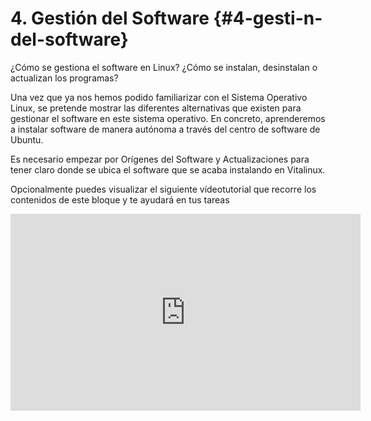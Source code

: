# 4\. Gestión del Software {#4-gesti-n-del-software}

¿Cómo se gestiona el software en Linux? ¿Cómo se instalan, desinstalan o actualizan los programas? 

Una vez que ya nos hemos podido familiarizar con el Sistema Operativo Linux, se pretende mostrar las diferentes alternativas que existen para gestionar el software en este sistema operativo. En concreto, aprenderemos a instalar software de manera autónoma a través del centro de software de Ubuntu.

Es necesario empezar por Orígenes del Software y Actualizaciones para tener claro donde se ubica el software que se acaba instalando en Vitalinux.

Opcionalmente puedes visualizar el siguiente vídeotutorial que recorre los contenidos de este bloque y te ayudará en tus tareas

<iframe width="560" height="315" src="https://www.youtube.com/embed/8tBh8yz1FHY?rel=0" frameborder="0" allowfullscreen></iframe>